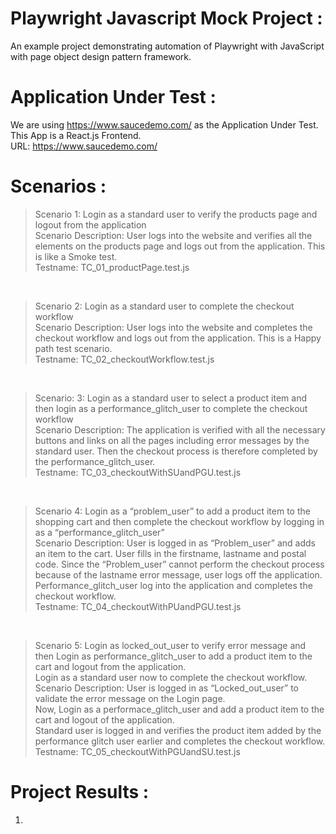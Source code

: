 # Playwright Javascript Mock Project : 
An example project demonstrating automation of Playwright with JavaScript with page object design pattern framework.

# Application Under Test : 
We are using https://www.saucedemo.com/ as the Application Under Test. This App is a React.js Frontend.<br>
URL: https://www.saucedemo.com/

# Scenarios : 
> Scenario 1: Login as a standard user to verify the products page and logout from the application<br>
> Scenario Description: User logs into the website and verifies all the elements on the products page and logs out from the application. This is like a Smoke test.<br>
> Testname: TC_01_productPage.test.js
<br>

> Scenario 2: Login as a standard user to complete the checkout workflow<br>
> Scenario Description: User logs into the website and completes the checkout workflow and logs out from the application. This is a Happy path test scenario.<br>
> Testname: TC_02_checkoutWorkflow.test.js
<br>

> Scenario: 3: Login as a standard user to select a product item and then login as a performance_glitch_user to complete the checkout workflow<br>
> Scenario Description: The application is verified with all the necessary buttons and links on all the pages including error messages by the standard user. Then the checkout process is therefore completed by the performance_glitch_user.<br>
> Testname: TC_03_checkoutWithSUandPGU.test.js
<br>

> Scenario 4: Login as a “problem_user” to add a product item to the shopping cart and then complete the checkout workflow by logging in as a “performance_glitch_user”<br>
> Scenario Description: User is logged in as “Problem_user” and adds an item to the cart. User fills in the firstname, lastname and postal code. Since the “Problem_user” cannot perform the checkout process because of the lastname error message, user logs off the application.<br>
> Performance_glitch_user log into the application and completes the checkout workflow.<br>
> Testname: TC_04_checkoutWithPUandPGU.test.js
<br>

> Scenario 5: Login as locked_out_user to verify error message and then Login as performance_glitch_user to add a product item to the cart and logout from the application.<br>
> Login as a standard user now to complete the checkout workflow.<br>
> Scenario Description: User is logged in as “Locked_out_user” to validate the error message on the Login page.<br>
> Now, Login as a performace_glitch_user and add a product item to the cart and logout of the application.<br>
> Standard user is logged in and verifies the product item added by the performance glitch user earlier and completes the checkout workflow.<br>
> Testname: TC_05_checkoutWithPGUandSU.test.js
> <br>

# Project Results :
1.  
